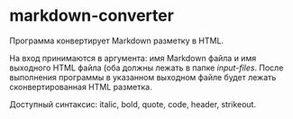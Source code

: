 # markdown-converter
Программа конвертирует Markdown разметку в HTML.

На вход принимаются в аргумента: имя Markdown файла и имя выходного HTML файла (оба должны лежать в папке *input-files*.
После выполнения программы в указанном выходном файле будет лежать сконвертированная HTML разметка.

Доступный синтаксис: italic, bold, quote, code, header, strikeout.
